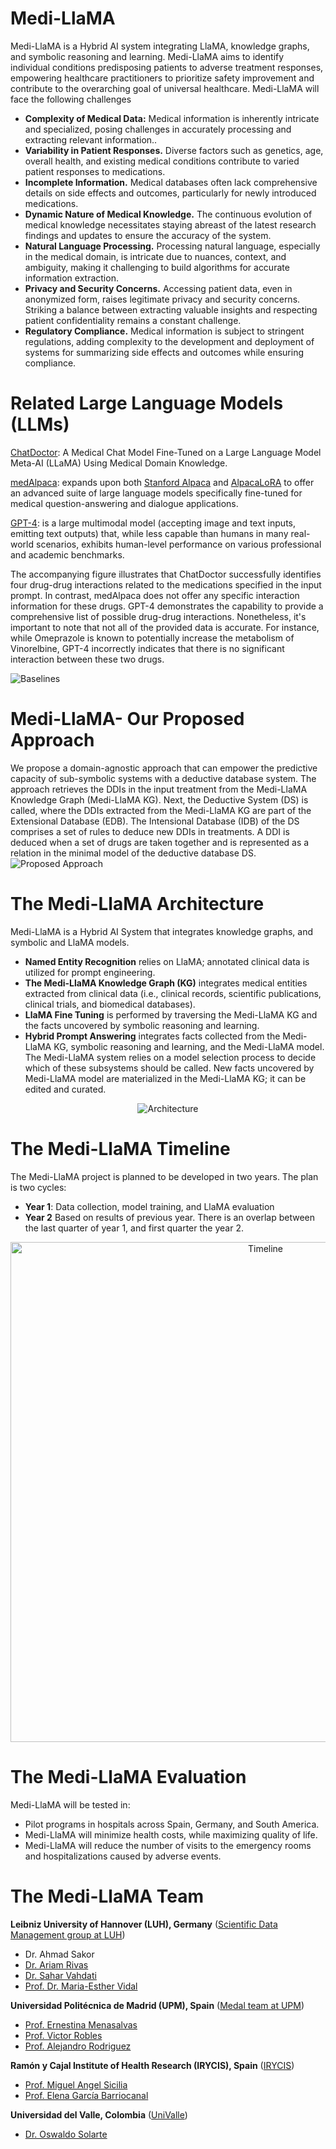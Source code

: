 # Medi-LlaMA

Medi-LlaMA is a Hybrid AI system integrating LlaMA, knowledge graphs, and symbolic reasoning and learning. Medi-LlaMA aims to identify individual conditions predisposing patients to adverse treatment responses, empowering healthcare practitioners to prioritize safety improvement and contribute to the overarching goal of universal healthcare. Medi-LlaMA will face the following challenges

+  **Complexity of Medical Data:** Medical information is inherently intricate and specialized, posing challenges in accurately processing and extracting relevant information..
+  **Variability in Patient Responses.** Diverse factors such as genetics, age, overall health, and existing medical conditions contribute to varied patient responses to medications.
+  **Incomplete Information.** Medical databases often lack comprehensive details on side effects and outcomes, particularly for newly introduced medications.
+  **Dynamic Nature of Medical Knowledge.** The continuous evolution of medical knowledge necessitates staying abreast of the latest research findings and updates to ensure the accuracy of the system.
+  **Natural Language Processing.** Processing natural language, especially in the medical domain, is intricate due to nuances, context, and ambiguity, making it challenging to build algorithms for accurate information extraction.
+  **Privacy and Security Concerns.** Accessing patient data, even in anonymized form, raises legitimate privacy and security concerns. Striking a balance between extracting valuable insights and respecting patient confidentiality remains a constant challenge.
+  **Regulatory Compliance.** Medical information is subject to stringent regulations, adding complexity to the development and deployment of systems for summarizing side effects and outcomes while ensuring compliance.

  
# Related Large Language Models (LLMs)

[ChatDoctor](https://github.com/Kent0n-Li/ChatDoctor): A Medical Chat Model Fine-Tuned on a Large Language Model Meta-AI (LLaMA) Using Medical Domain Knowledge.

[medAlpaca](https://github.com/kbressem/medAlpaca): expands upon both [Stanford Alpaca](https://github.com/tatsu-lab/stanford_alpaca) and 
[AlpacaLoRA](https://github.com/tloen/alpaca-lora) to offer an advanced suite of large language 
models specifically fine-tuned for medical question-answering and dialogue applications.

[GPT-4](https://openai.com/research/gpt-4): is a large multimodal model (accepting image and text inputs, emitting text outputs) that, while less capable than humans in many real-world scenarios, exhibits human-level performance on various professional and academic benchmarks.

The accompanying figure illustrates that ChatDoctor successfully identifies four drug-drug interactions related to the medications specified in the input prompt. In contrast, medAlpaca does not offer any specific interaction information for these drugs. GPT-4 demonstrates the capability to provide a comprehensive list of possible drug-drug interactions. Nonetheless, it's important to note that not all of the provided data is accurate. For instance, while Omeprazole is known to potentially increase the metabolism of Vinorelbine, GPT-4 incorrectly indicates that there is no significant interaction between these two drugs.

![Baselines](demo/baselines.png)


# Medi-LlaMA- Our Proposed Approach 
We propose a domain-agnostic approach that can empower the predictive capacity of sub-symbolic systems with a deductive database system.
The approach retrieves the DDIs in the input treatment from the Medi-LlaMA Knowledge Graph (Medi-LlaMA KG). Next, the Deductive System (DS) is called, where the DDIs extracted from the Medi-LlaMA KG are part of the Extensional Database (EDB). The Intensional Database (IDB) of the DS comprises a set of rules to deduce new DDIs in treatments. A DDI is deduced when a set of drugs are taken together and is represented as a relation in the minimal model of the deductive database DS.
![Proposed Approach](demo/mochup_DDIs.png)

# The Medi-LlaMA Architecture
Medi-LlaMA is a Hybrid AI System that integrates knowledge graphs, and symbolic and LlaMA models.
+  **Named Entity Recognition** relies on LlaMA; annotated clinical data is utilized for prompt engineering.
+  **The Medi-LlaMA Knowledge Graph (KG)** integrates medical entities extracted from clinical data (i.e., clinical records, scientific publications, clinical trials, and biomedical databases).
+  **LlaMA Fine Tuning** is performed by traversing the Medi-LlaMA KG and the facts uncovered by symbolic reasoning and learning.
+  **Hybrid Prompt Answering** integrates facts collected from the Medi-LlaMA KG, symbolic reasoning and learning, and the Medi-LlaMA model. The Medi-LlaMA system relies on a model selection process to decide which of these subsystems should be called. New facts uncovered by Medi-LlaMA model are materialized in the Medi-LlaMA KG; it can be edited and curated. 

<p align="center">
  <img src="demo/Medi-LlaMA.png" alt="Architecture">
</p>

# The Medi-LlaMA Timeline
The Medi-LlaMA project is planned to be developed in two years. The plan is two cycles:
+  **Year 1**: Data collection, model training, and LlaMA evaluation
+  **Year 2** Based on results of previous year.
There is an overlap between the last quarter of year 1, and first quarter the year 2.

<p align="center">
  <img src="demo/ProjectTiming.png" alt="Timeline" width="800">
</p>

# The Medi-LlaMA Evaluation
Medi-LlaMA will be tested in:
+  Pilot programs in hospitals across Spain, Germany, and South America.
+  Medi-LlaMA will minimize health costs, while maximizing quality of life.
+  Medi-LlaMA will reduce the number of visits to the emergency rooms and hospitalizations caused by adverse events.

# The Medi-LlaMA Team 
**Leibniz University of Hannover (LUH), Germany** ([Scientific Data Management group at LUH](https://www.idas.uni-hannover.de/de/sdm))
+  Dr. Ahmad Sakor 
+ [Dr. Ariam Rivas](https://www.tib.eu/de/forschung-entwicklung/forschungsgruppen-und-labs/scientific-data-management/mitarbeiterinnen-und-mitarbeiter/ariam-rivas)
+ [Dr. Sahar Vahdati](https://nimi-ai.com/sahar-vahdati/)
+ [Prof. Dr. Maria-Esther Vidal](https://www.tib.eu/de/forschung-entwicklung/forschungsgruppen-und-labs/scientific-data-management/mitarbeiterinnen-und-mitarbeiter/maria-esther-vidal)
   
**Universidad Politécnica de Madrid (UPM), Spain** ([Medal team at UPM](https://medal.ctb.upm.es/))
+ [Prof. Ernestina Menasalvas](https://medal.ctb.upm.es/team/ernestina-menasalvas/)
+ [Prof. Victor Robles](https://medal.ctb.upm.es/team/victor-robles-forcada/)
+ [Prof. Alejandro Rodriguez](https://medal.ctb.upm.es/team/alejandro-rodriguez/)
   
**Ramón y Cajal Institute of Health Research (IRYCIS), Spain** ([IRYCIS](https://eatris.eu/institutes/instituto-ramon-y-cajal-irycis/)) 
+ [Prof. Miguel Angel Sicilia](https://scholar.google.com/citations?user=mspPvXQAAAAJ&hl=es&oi=ao)
+ [Prof. Elena García Barriocanal](https://scholar.google.com/citations?user=_VcyznEAAAAJ&hl=es&oi=ao)

**Universidad del Valle, Colombia** ([UniValle](https://www.univalle.edu.co/)) 
+ [Dr. Oswaldo Solarte](https://scholar.google.com/citations?user=WkMMvTAAAAAJ&hl=es&oi=ao)  
